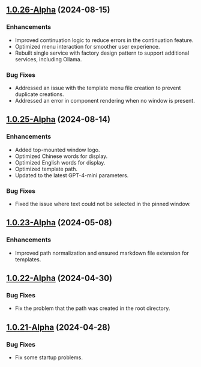 ## [1.0.26-Alpha](https://github.com/yamfeel/coco-askai/releases/tag/1.0.26) (2024-08-15)

### Enhancements

- Improved continuation logic to reduce errors in the continuation feature.
- Optimized menu interaction for smoother user experience.
- Rebuilt single service with factory design pattern to support additional services, including Ollama.

### Bug Fixes

- Addressed an issue with the template menu file creation to prevent duplicate creations.
- Addressed an error in component rendering when no window is present.

## [1.0.25-Alpha](https://github.com/yamfeel/coco-askai/releases/tag/1.0.25) (2024-08-14)

### Enhancements

- Added top-mounted window logo.
- Optimized Chinese words for display.
- Optimized English words for display.
- Optimized template path.
- Updated to the latest GPT-4-mini parameters.

### Bug Fixes

- Fixed the issue where text could not be selected in the pinned window.

## [1.0.23-Alpha](https://github.com/yamfeel/coco-askai/releases/tag/1.0.23) (2024-05-08)

### Enhancements

- Improved path normalization and ensured markdown file extension for templates.

## [1.0.22-Alpha](https://github.com/yamfeel/coco-askai/releases/tag/1.0.21) (2024-04-30)

### Bug Fixes

- Fix the problem that the path was created in the root directory.

## [1.0.21-Alpha](https://github.com/yamfeel/coco-askai/releases/tag/1.0.21) (2024-04-28)

### Bug Fixes

- Fix some startup problems.

